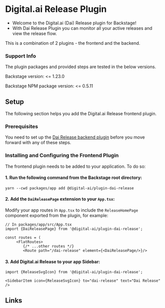# Digital.ai Release Plugin

- Welcome to the Digital.ai (Dai) Release plugin for Backstage!
- With Dai Release Plugin you can monitor all your active releases and view the release flow.

This is a combination of 2 plugins - the frontend and the backend.

### Support Info

The plugin packages and provided steps are tested in the below versions.

Backstage version: <= 1.23.0

Backstage NPM package version: <= 0.5.11

## Setup

The following section helps you add the Digital.ai Release frontend plugin.

### Prerequisites

You need to set up the [Dai Release backend plugin](https://www.npmjs.com/package/@digital-ai/plugin-dai-release-backend) before you move forward with any of these steps.

### Installing and Configuring the Frontend Plugin

The frontend plugin needs to be added to your application. To do so:

#### 1. Run the following command from the Backstage root directory:

```shell
yarn --cwd packages/app add @digital-ai/plugin-dai-release
```

#### 2. Add the `DaiReleasePage` extension to your `App.tsx`:

Modify your app routes in `App.tsx` to include the `ReleaseHomePage` component exported from the plugin, for example:

```tsx
// In packages/app/src/App.tsx
import {DaiReleasePage} from '@digital-ai/plugin-dai-release';

const routes = (
     <FlatRoutes>
        {/* ...other routes */}
        <Route path="/dai-release" element={<DaiReleasePage/>}/>
```

#### 3. Add Digital.ai Release to your app Sidebar:

```
import {ReleaseSvgIcon} from '@digital-ai/plugin-dai-release';

<SidebarItem icon={ReleaseSvgIcon} to="dai-release" text="Dai Release" />
```

## Links


